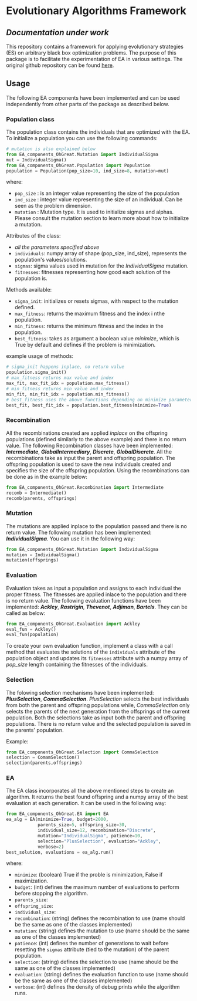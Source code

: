 # Evolutionary Algorithms Framework
## *Documentation under work*

This repository contains a framework for applying evolutionary strategies (ES) on arbitrary black box optimization problems. The purpose of this package is to facilitate the experimentation of EA in various settings. The original github repository can be found <a href="https://github.com/OhGreat/evolutionary_algorithms">here</a>.

## Usage
The following EA components have been implemented and can be used independently from other parts of the package as described below.

### Population class
The population class contains the individuals that are optimized with the EA.
To initialize a population you can use the following commands:
```python
# mutation is also explained below
from EA_components_OhGreat.Mutation import IndividualSigma
mut = IndividualSigma()
from EA_components_OhGreat.Population import Population
population = Population(pop_size=10, ind_size=8, mutation=mut)
```
where:
- `pop_size` : is an integer value representing the size of the population
- `ind_size` : integer value representing the size of an individual. Can be seen as the problem dimension.
- `mutation` : Mutation type. It is used to initialize sigmas and alphas. Please consult the mutation section to learn more about how to initialize a mutation.

Attributes of the class:
- *all the parameters specified above*
- `individuals`: numpy array of shape (pop_size, ind_size), represents the population's values/solutions.
- `sigmas`: sigma values used in mutation for the *IndividualSigma* mutation.
- `fitnesses`: fitnesses representing how good each solution of the population is.

Methods available:
- `sigma_init`: initializes or resets sigmas, with respect to the mutation defined.
- `max_fitness`: returns the maximum fitness and the index i nthe population.
- `min_fitness`: returns the minimum fitness and the index in the population.
- `best_fitness`: takes as argument a boolean value *minimize*, which is True by default and defines if the problem is minimization.

example usage of methods:
```python
# sigma_init happens inplace, no return value
population.sigma_init()  
# max_fitness returns max value and index
max_fit, max_fit_idx = population.max_fitness()
# min_fitness returns min value and index
min_fit, min_fit_idx = population.min_fitness()
# best_fitness uses the above functions depending on minimize parameter
best_fit, best_fit_idx = population.best_fitness(minimize=True)
```

### Recombination
All the recombinations created are applied *inplace* on the offspring populations (defined similarly to the above example) and there is no return value. The following Recombination classes have been implemented: ***Intermediate***, ***GlobalIntermediary***, ***Discrete***, ***GlobalDiscrete***. All the recombinations take as input the parent and offspring population. The offspring population is used to save the new individuals created and specifies the size of the offspring population. Using the recombinations can be done as in the example below:
```python
from EA_components_OhGreat.Recombination import Intermediate
recomb = Intermediate()
recomb(parents, offsprings)
```

### Mutation
The mutations are applied inplace to the population passed and there is no return value. The following mutation has been implemented: ***IndividualSigma***. You can use it in the following way:
```python
from EA_components_OhGreat.Mutation import IndividualSigma
mutation = IndividualSigma()
mutation(offsprings)
```

### Evaluation
Evaluation takes as input a population and assigns to each individual the proper fitness. The fitnesses are applied inlace to the population and there is no return value. The following evaluation functions have been implemented: ***Ackley***, ***Rastrigin***, ***Thevenot***, ***Adjiman***, ***Bartels***. They can be called as below:
```python
from EA_components_OhGreat.Evaluation import Ackley
eval_fun = Ackley()
eval_fun(population)
```
To create your own evaluation function, implement a class with a call method that evaluates the solutions of the `individuals` attribute of the population object and updates its `fitnesses` attribute with a numpy array of *pop_size* length containing the fitnesses of the individuals.

### Selection
The folowing selection mechanisms have been implemented: ***PlusSelection***, ***CommaSelection***. *PlusSelection* selects the best individuals from both the parent and offspring populations while, *CommaSelection* only selects the parents of the next generation from the offsprings of the current population. Both the selections take as input both the parent and offspring populations. There is no return value and the selected population is saved in the parents' population.

Example:
```python
from EA_components_OhGreat.Selection import CommaSelection
selection = ComamSelection()
selection(parents,offsprings)
```

### EA
The EA class incorporates all the above mentioned steps to create an algorithm. It returns the best found offspring and a numpy array of the best evaluation at each generation. It can be used in the following way:
```python
from EA_components_OhGreat.EA import EA
ea_alg = EA(minimize=True, budget=2000,
            parents_size=5, offspring_size=30,
            individual_size=12, recombination="Discrete",
            mutation="IndividualSigma", patience=10,
            selection="PlusSelection", evaluation="Ackley",
            verbose=2)
best_solution, evaluations = ea_alg.run() 
```
where:
- `minimize`: (boolean) True if the proble is minimization, False if maximization.
- `budget`: (int) defines the maximum number of evaluations to perform before stopping the algorithm.
- `parents_size`:
- `offspring_size`:
- `individual_size`:
- `recombination`: (string) defines the recombination to use (name should be the same as one of the classes implemented)
- `mutation`: (string) defines the mutation to use (name should be the same as one of the classes implemented)
- `patience`: (int) defines the number of generations to wait before resetting the `sigmas` attribute (tied to the mutation) of the parent population.
- `selection`: (string) defines the selection to use (name should be the same as one of the classes implemented)
- `evaluation`: (string) defines the evaluation function to use (name should be the same as one of the classes implemented)
- `verbose`: (int) defines the density of debug prints while the algorithm runs.
